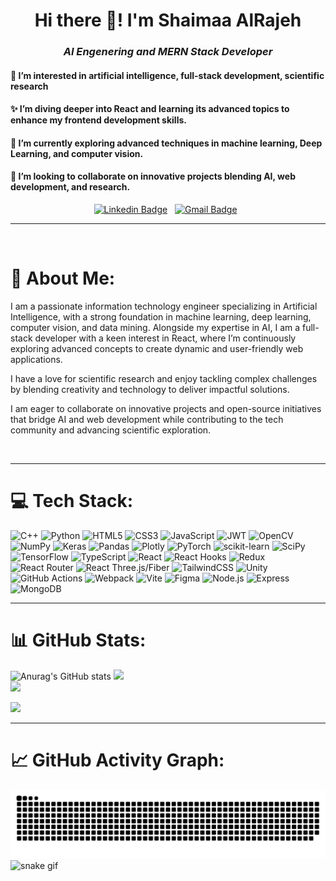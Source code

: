 <h1 align="center">Hi there 👋! I'm Shaimaa AlRajeh</h1>

<h3 align="center"><i>AI Engenering and MERN Stack Developer</i></h3>
<h4>👀 I’m interested in artificial intelligence, full-stack development, scientific research</h4>
<h4>✨ I’m diving deeper into React and learning its advanced topics to enhance my frontend development skills.</h4>
<h4>🌱 I’m currently exploring advanced techniques in machine learning, Deep Learning, and computer vision.</h4>
<h4>💞️ I’m looking to collaborate on innovative projects blending AI, web development, and research.</h4>
<div align="center">

[![Linkedin Badge](https://img.shields.io/badge/LinkedIn-0077B5?style=flat&logo=linkedin&logoColor=white)](https://www.linkedin.com/in/shaimaa-alrajeh-762a05213/)&nbsp;&nbsp;
[![Gmail Badge](https://img.shields.io/badge/Gmail-D14836?style=flat&logo=gmail&logoColor=white&link=mailto:clebiomojunior@gmail.com)](shaimaa.alrajeh@gmail.com)&nbsp;&nbsp;

---

</div>

<br>

# 💫 About Me:
<p>
I am a passionate information technology engineer specializing in Artificial Intelligence, with a strong foundation in machine learning, deep learning, computer vision, and data mining. Alongside my expertise in AI, I am a full-stack developer with a keen interest in React, where I’m continuously exploring advanced concepts to create dynamic and user-friendly web applications.  
</p>
<p>
I have a love for scientific research and enjoy tackling complex challenges by blending creativity and technology to deliver impactful solutions. 
</p>
<p>
I am eager to collaborate on innovative projects and open-source initiatives that bridge AI and web development while contributing to the tech community and advancing scientific exploration.
</p>

<br>

---


# 💻 Tech Stack:


            
          
![C++](https://img.shields.io/badge/c++-%2300599C.svg?style=for-the-badge&logo=c%2B%2B&logoColor=white) 
![Python](https://img.shields.io/badge/python-3670A0?style=for-the-badge&logo=python&logoColor=ffdd54) 
![HTML5](https://img.shields.io/badge/html5-%23E34F26.svg?style=for-the-badge&logo=html5&logoColor=white) 
![CSS3](https://img.shields.io/badge/css3-%231572B6.svg?style=for-the-badge&logo=css3&logoColor=white) 
![JavaScript](https://img.shields.io/badge/javascript-%23323330.svg?style=for-the-badge&logo=javascript&logoColor=%23F7DF1E) 
![JWT](https://img.shields.io/badge/JWT-black?style=for-the-badge&logo=JSON%20web%20tokens) 
![OpenCV](https://img.shields.io/badge/opencv-%23white.svg?style=for-the-badge&logo=opencv&logoColor=white) 
![NumPy](https://img.shields.io/badge/numpy-%23013243.svg?style=for-the-badge&logo=numpy&logoColor=white) 
![Keras](https://img.shields.io/badge/Keras-%23D00000.svg?style=for-the-badge&logo=Keras&logoColor=white) 
![Pandas](https://img.shields.io/badge/pandas-%23150458.svg?style=for-the-badge&logo=pandas&logoColor=white) 
![Plotly](https://img.shields.io/badge/Plotly-%233F4F75.svg?style=for-the-badge&logo=plotly&logoColor=white) 
![PyTorch](https://img.shields.io/badge/PyTorch-%23EE4C2C.svg?style=for-the-badge&logo=PyTorch&logoColor=white) 
![scikit-learn](https://img.shields.io/badge/scikit--learn-%23F7931E.svg?style=for-the-badge&logo=scikit-learn&logoColor=white) 
![SciPy](https://img.shields.io/badge/SciPy-%230C55A5.svg?style=for-the-badge&logo=scipy&logoColor=%white) 
![TensorFlow](https://img.shields.io/badge/TensorFlow-%23FF6F00.svg?style=for-the-badge&logo=TensorFlow&logoColor=white) 
![TypeScript](https://img.shields.io/badge/typescript-%23007ACC.svg?style=for-the-badge&logo=typescript&logoColor=white) 
![React](https://img.shields.io/badge/react-%2320232a.svg?style=for-the-badge&logo=react&logoColor=%2361DAFB) 
![React Hooks](https://img.shields.io/badge/hooks-%2315634D.svg?style=for-the-badge&logo=react&logoColor=white) 
![Redux](https://img.shields.io/badge/redux-%23764FC6.svg?style=for-the-badge&logo=redux&logoColor=white) 
![React Router](https://img.shields.io/badge/react%20router-%2320232a.svg?style=for-the-badge&logo=react-router&logoColor=%2361DAFB) 
![React Three.js/Fiber](https://img.shields.io/badge/three.js-%23000000.svg?style=for-the-badge&logo=three.js&logoColor=white) 
![TailwindCSS](https://img.shields.io/badge/tailwindcss-%2338B2AC.svg?style=for-the-badge&logo=tailwind-css&logoColor=white) 
![Unity](https://img.shields.io/badge/unity-%2321B6A8.svg?style=for-the-badge&logo=unity&logoColor=white) 
![GitHub Actions](https://img.shields.io/badge/github%20actions-%232671E5.svg?style=for-the-badge&logo=github-actions&logoColor=white) 
![Webpack](https://img.shields.io/badge/webpack-%238DD3D2.svg?style=for-the-badge&logo=webpack&logoColor=black) 
![Vite](https://img.shields.io/badge/vite-%231c1c1c.svg?style=for-the-badge&logo=vite&logoColor=F7DF1E) 
![Figma](https://img.shields.io/badge/figma-%23F24E1E.svg?style=for-the-badge&logo=figma&logoColor=white)
![Node.js](https://img.shields.io/badge/node.js-%2343853D.svg?style=for-the-badge&logo=node.js&logoColor=white) 
![Express](https://img.shields.io/badge/express.js-%23404d59.svg?style=for-the-badge&logo=express&logoColor=white) 
![MongoDB](https://img.shields.io/badge/mongodb-%2347A248.svg?style=for-the-badge&logo=mongodb&logoColor=white)

---
# 📊 GitHub Stats:
![Anurag's GitHub stats](https://github-readme-stats.vercel.app/api?username=shaimaa-alrajeh&show_icons=true&theme=merko)
![](https://github-readme-streak-stats.herokuapp.com/?user=shaimaa-alrajeh&theme=merko&hide_border=false)<br/>
![](https://github-readme-stats.vercel.app/api/top-langs/?username=shaimaa-alrajeh&theme=merko&hide_border=false&include_all_commits=false&count_private=false&layout=compact)

[![](https://visitcount.itsvg.in/api?id=shaimaa-alrajeh&icon=0&color=0)](https://visitcount.itsvg.in)

---
# 📈 GitHub Activity Graph:
![Your Contribution Graph](https://raw.githubusercontent.com/Platane/snk/output/github-contribution-grid-snake.svg)
![snake gif](https://github.com/shaimaa-alrajeh/shaimaa-alrajeh/blob/output/github-contribution-grid-snake.gif)




